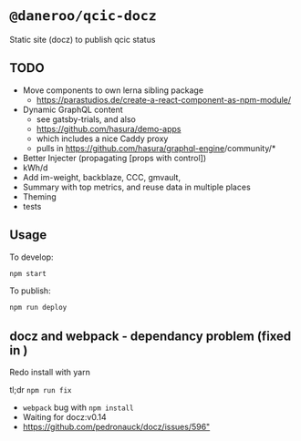 # `@daneroo/qcic-docz`

Static site  (docz) to publish qcic status

## TODO

- Move components to own lerna sibling package
  - <https://parastudios.de/create-a-react-component-as-npm-module/>
- Dynamic GraphQL content
  - see gatsby-trials, and also
  - <https://github.com/hasura/demo-apps>
  - which includes a nice Caddy proxy
  - pulls in <https://github.com/hasura/graphql-engine>/community/*
- Better Injecter (propagating [props with control])
- kWh/d
- Add im-weight, backblaze, CCC, gmvault,
- Summary with top metrics, and reuse data in multiple places
- Theming
- tests

## Usage

To develop:

```bash
npm start
```

To publish:

```bash
npm run deploy
```

## docz and webpack - dependancy problem (fixed in )

Redo install with yarn

tl;dr  `npm run fix`  

- `webpack` bug with `npm install`  
- Waiting for docz:v0.14
- <https://github.com/pedronauck/docz/issues/596">
